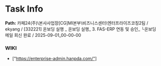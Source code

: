 # Task Info

**Path:** 카페24(주)\본사사업장\[CG]MI본부\비즈니스센터\엔터프라이즈코칭2팀 / ekyang / [332221] 온보딩 실행 _ 온보딩 실행_ 3. FAS-ERP 연동 및 승인_ └온보딩 메일 회신 완료 / 2025-09-01_00-00-00

### WIKI
- ["https://enterprise-admin.hanpda.com/"]


